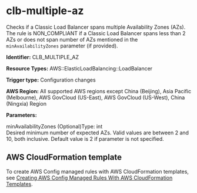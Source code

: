 # clb\-multiple\-az<a name="clb-multiple-az"></a>

Checks if a Classic Load Balancer spans multiple Availability Zones \(AZs\)\. The rule is NON\_COMPLIANT if a Classic Load Balancer spans less than 2 AZs or does not span number of AZs mentioned in the `minAvailabilityZones` parameter \(if provided\)\. 

**Identifier:** CLB\_MULTIPLE\_AZ

**Resource Types:** AWS::ElasticLoadBalancing::LoadBalancer

**Trigger type:** Configuration changes

**AWS Region:** All supported AWS regions except China \(Beijing\), Asia Pacific \(Melbourne\), AWS GovCloud \(US\-East\), AWS GovCloud \(US\-West\), China \(Ningxia\) Region

**Parameters:**

minAvailabilityZones \(Optional\)Type: int  
Desired minimum number of expected AZs\. Valid values are between 2 and 10, both inclusive\. Default value is 2 if parameter is not specified\.

## AWS CloudFormation template<a name="w2aac12c33c15b9c77c17"></a>

To create AWS Config managed rules with AWS CloudFormation templates, see [Creating AWS Config Managed Rules With AWS CloudFormation Templates](aws-config-managed-rules-cloudformation-templates.md)\.